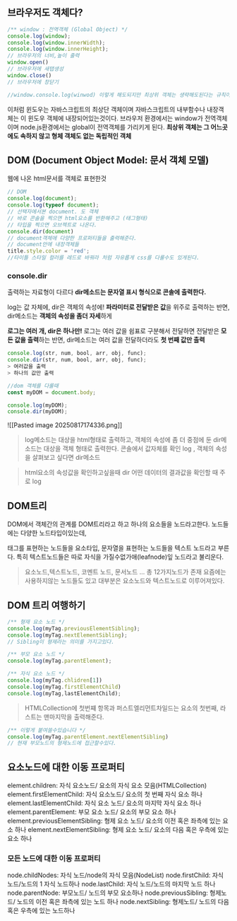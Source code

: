 ## 브라우저도 객체다?
```js
/** window : 전역객체 (Global Object) */
console.log(window);
console.log(window.innerWidth);
console.log(window.innerHeight);
// 브라우저의 너비,높이 출력
window.open()
// 브라우저에 새탭생성
window.close()
// 브라우저에 창닫기

//window.console.log(winwod) 이렇게 해도되지만 최상위 객체는 생략해도된다는 규칙이있다.
```
이처럼 윈도우는 자바스크립트의 최상단 객체이며 자바스크립트의 내부함수나 내장객체는 이 윈도우 객체에 내장되어있는것이다.
브라우저 환경에서는 window가 전역객체이며 node.js환경에서는 global이 전역객체를 가리키게 된다.
**최상위 객체는 그 어느곳에도 속하지 않고 형체 객체도 없는 독립적인 객체**

## DOM (Document Object Model: 문서 객체 모델)
웹에 나온 html문서를 객체로 표현한것
```js
// DOM
console.log(document);
console.log(typeof document);
// 선택자에서본 document. 도 객체
// 바로 콘솔을 찍으면 html요소를 반환해주고 (태그형태)
// 타입을 찍으면 오브젝트로 나온다.
console.dir(document)
// document객체에 다양한 프로퍼티들을 출력해준다.
// document안에 내장객체들
title.style.color = 'red';
//타이틀 스타일 컬러를 레드로 바꿔라 처럼 자유롭게 css를 다룰수도 있게된다.
```

### **console.dir**
출력하는 자료형이 다르다
**dir메소드는 문자열 표시 형식으로 콘솔에 출력한다.**

log는 값 자체에, dir은 객체의 속성에!
**파라미터로 전달받은 값**을 위주로 출력하는 반면, dir메소드는 **객체의 속성을 좀더 자세**하게

**로그는 여러 개, dir은 하나만!**
로그는 여러 값을 쉼표로 구분해서 전달하면 전달받은 **모든 값을 출력**하는 반면, dir메소드는 여러 값을 전달하더라도 **첫 번째 값만 출력**
```js
console.log(str, num, bool, arr, obj, func);
console.dir(str, num, bool, arr, obj, func);
> 여러값을 출력
> 하나의 값만 출력
```

```js
//dom 객체를 다룰때
const myDOM = document.body;

console.log(myDOM);
console.dir(myDOM);
```
![[Pasted image 20250817174336.png]]
> log메소드는 대상을 html형태로 출력하고, 객체의 속성에 좀 더 중점에 둔 dir메소드는 대상을 객체 형태로 출력한다.
> 콘솔에서 값자체를 확인 log , 객체의 속성을 살펴보고 싶다면 dir메소드

> html요소의 속성값을 확인하고싶을때 dir
> 어떤 데이터의 결과값을 확인할 때 주로 log

## DOM트리
DOM에서 객체간의 관계를 DOM트리라고 하고 하나의 요소들을 노드라고한다.
노드들에는 다양한 노드타입이있는데,

태그를 표현하는 노드들을 요소타입, 문자열을 표현하는 노드들을 텍스트 노드라고 부른다. 특히 텍스트노드들은 따로 자식을 가질수없가애(leafnode)잎 노드라고 불리운다.

> 요소노드,텍스트노드, 코멘트 노드, 문서노드 ... 총 12가지노드가 존재 요즘에는 사용하지않는 노드들도 있고 대부분은 요소노드와 텍스트노드로 이루어져있다.

## DOM 트리 여행하기
```js
/** 형재 요소 노드 */
console.log(myTag.previousElementSibling);
console.log(myTag.nextElementSibling);
// Sibling이 형제라는 의미를 가지고있다.

/** 부모 요소 노드 */
console.log(myTag.parentElement);

/** 자식 요소 노드 */
console.log(myTag.chlidren[1])
console.log(myTag.firstElementChild)
console.log(myTag,lastElementChild);
```
>HTMLCollection에 첫번쨰 항목과 퍼스트엘리먼트차일드는 요소의 첫번째, 라스트는 맨마지막을 출력해준다.

```js
/** 이렇게 붙여쓸수있습니다 */
console.log(myTag.parentElement.nextElementSibling)
// 현재 부모노드의 형제노드에 접근할수있다.
```

## 요소노드에 대한 이동 프로퍼티
element.children: 자식 요소노드/ 요소의 자식 요소 모음(HTMLCollection)
element.firstElementChild: 자식 요소노드/ 요소의 첫 번째 자식 요소 하나
element.lastElementChild: 자식 요소 노드/ 요소의 마지막 자식 요소 하나
element.parentElement: 부모 요소 노드/ 요소의 부모 요소 하나
element.previousElementSibling: 형제 요소 노드/ 요소의 이전 혹은 좌측에 있는 요소 하나
element.nextElementSibling: 형제 요소 노드/ 요소의 다음 혹은 우측에 있는 요소 하나

### **모든 노드에 대한 이동 프로퍼티**
node.childNodes: 자식 노드/node의 자식 모음(NodeList)
node.firstChild: 자식 노드/노드의 1 자식 노드하나
node.lastChild: 자식 노드/노드의 마지막 노드 하나
node.parentNode: 부모노드/ 노드의 부모 요소하나
node.previousSibling: 형제노드/ 노드의 이전 혹은 좌측에 있는 노드 하나
node.nextSibling: 형제노드/ 노드의 다음 혹은 우측에 있는 노드하나